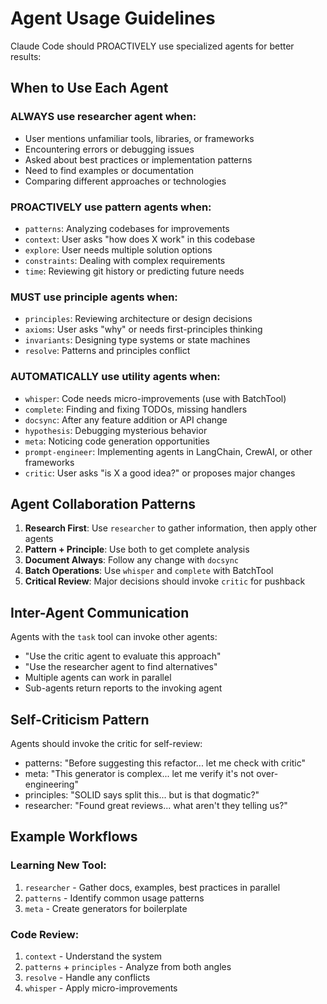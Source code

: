 # Agent Usage Guidelines

Claude Code should PROACTIVELY use specialized agents for better results:

## When to Use Each Agent

### ALWAYS use researcher agent when:
- User mentions unfamiliar tools, libraries, or frameworks
- Encountering errors or debugging issues
- Asked about best practices or implementation patterns
- Need to find examples or documentation
- Comparing different approaches or technologies

### PROACTIVELY use pattern agents when:
- `patterns`: Analyzing codebases for improvements
- `context`: User asks "how does X work" in this codebase
- `explore`: User needs multiple solution options
- `constraints`: Dealing with complex requirements
- `time`: Reviewing git history or predicting future needs

### MUST use principle agents when:
- `principles`: Reviewing architecture or design decisions
- `axioms`: User asks "why" or needs first-principles thinking
- `invariants`: Designing type systems or state machines
- `resolve`: Patterns and principles conflict

### AUTOMATICALLY use utility agents when:
- `whisper`: Code needs micro-improvements (use with BatchTool)
- `complete`: Finding and fixing TODOs, missing handlers
- `docsync`: After any feature addition or API change
- `hypothesis`: Debugging mysterious behavior
- `meta`: Noticing code generation opportunities
- `prompt-engineer`: Implementing agents in LangChain, CrewAI, or other frameworks
- `critic`: User asks "is X a good idea?" or proposes major changes

## Agent Collaboration Patterns

1. **Research First**: Use `researcher` to gather information, then apply other agents
2. **Pattern + Principle**: Use both to get complete analysis
3. **Document Always**: Follow any change with `docsync`
4. **Batch Operations**: Use `whisper` and `complete` with BatchTool
5. **Critical Review**: Major decisions should invoke `critic` for pushback

## Inter-Agent Communication
Agents with the `task` tool can invoke other agents:
- "Use the critic agent to evaluate this approach"
- "Use the researcher agent to find alternatives"
- Multiple agents can work in parallel
- Sub-agents return reports to the invoking agent

## Self-Criticism Pattern
Agents should invoke the critic for self-review:
- patterns: "Before suggesting this refactor... let me check with critic"
- meta: "This generator is complex... let me verify it's not over-engineering"
- principles: "SOLID says split this... but is that dogmatic?"
- researcher: "Found great reviews... what aren't they telling us?"

## Example Workflows

### Learning New Tool:
1. `researcher` - Gather docs, examples, best practices in parallel
2. `patterns` - Identify common usage patterns
3. `meta` - Create generators for boilerplate

### Code Review:
1. `context` - Understand the system
2. `patterns` + `principles` - Analyze from both angles
3. `resolve` - Handle any conflicts
4. `whisper` - Apply micro-improvements